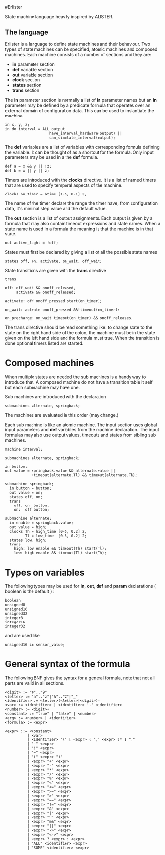 #Erlister

State machine language heavily inspired by ALISTER.

## The language

Erlister is a language to define state machines and
their behaviour. Two types of state machines can
be specified, atomic machines and composed machines.
Each machine consists of a number of sections and 
they are:

- **in** parameter section
- **def** variable section
- **out** variable section
- **clock** section
- **states** section
- **trans** section

The **in** parameter section is normally a list of **in** parameter names
but an **in** parameter may be defined by a predicate formula that operates
over an external domain of configuration data. This can be used to 
instantiate the machine.

    in x, y, z;
    in do_interval = ALL output
              	        have_interval_hardware(output) ||
                        can_simulate_interval(output);

The **def** variables are a list of variables with corresponding
formula defining the variable. It can be thought of as a
shortcut for the formula. Only input parameters may be used in a the
**def** formula.

    def a = x && y || !z;
    def b = x || y || z;

Timers are introduced with the **clocks** directive. It is a
list of named timers that are used to specify temporal aspects of the
machine.

    clocks on_timer = atime [1-5, 0.1] 2;

The name of the timer declare the range the timer have, from configuration
data, it's minimal step value and the default value.

The **out** section is a list of output assignments. Each
output is given by a formula that may also contain timeout expressions
and state names. When a state name is used in a formula the meaning is
that the machine is in that state.

    out active_light = !off;

States must first be declared by giving a list of all the possible 
state names

    states off, on, activate, on_wait, off_wait;

State transitions are given with the **trans** directive

    trans

    off: off_wait && onoff_released,
         activate && onoff_released;

    activate: off onoff_pressed start(on_timer);
 
    on_wait: actvate onoff_pressed &&!timeout(on_timer);

    on_precharge: on_wait timeout(on_timer) && onoff_releases;

The trans directive should be read something like: to change
state to the state on the right hand side of the colon, the machine
must be in the state given on the left hand side and the formula
must true. When the transition is done optional timers listed are
started.

# Composed machines

When multiple states are needed the sub machines is a handy way
to introduce that. A composed machine do not have a transition
table it self but each submachine may have one.

Sub machines are introduced with the declaration 

    submachines alternate, springback;

The machines are evaluated in this order (may change.)

Each sub machine is like an atomic machine.
The input section uses global input parameters and 
**def** variables from the machine declaration.
The input formulas may also use output values, timeouts and states from 
sibling sub machines.

    machine interval;

    submachines alternate, springback;

    in button;
    out value = springback.value && alternate.value ||
	            (timeout(alternate.Tl) && timeout(alternate.Th);

    submachine springback;
      in button = button;
      out value = on;
      states off, on;
      trans
        off: on  button;
        on:  off button;

    submachine alternate;
      in enable = springback.value;
      out value = high;
      clocks Th = high_time [0-5, 0.2] 2,
             Tl = low_time  [0-5, 0.2] 2;
      states low, high;
      trans
        high: low enable && timeout(Th) start(Tl);
        low: high enable && timeout(Tl) start(Th);

# Types on variables

The following types may be used for **in**, **out**, **def** and
**param** declarations ( boolean is the default ) :

    boolean
    unsigned8
    unsigned16
    unsigned32
    integer8
    integer16
    integer32

and are used like

    unsigned16 in sensor_value;

# General syntax of the formula

The following BNF gives the syntax for a general formula,
note that not all parts are valid in all sections.

    <digit> := "0".."9"
    <letter> := "a".."z"|"A".."Z"|"_"
    <identifier> := <letter>(<letter>|<digit>)*
	<var> := <identifier> | <identifier> '.' <identifier>
    <number> := <digit>+
    <constant> := "true" | "false" | <number>
    <arg> := <number> | <identifier>
	<formula> := <expr>

    <expr> ::= <constant>
              | <var>
              | <identifier> "(" [ <expr> ( "," <expr> )* ] ")"
              | "-" <expr>
              | "!" <expr>
              | "~" <expr>
			  | "(" <expr> ")"
              | <expr> "+" <expr>
              | <expr> "-" <expr>
              | <expr> "*" <expr>
              | <expr> "/" <expr>
              | <expr> "%" <expr>
              | <expr> "<" <expr>
              | <expr> "<=" <expr>
              | <expr> ">=" <expr>
              | <expr> ">" <expr>
              | <expr> "==" <expr>
              | <expr> "!=" <expr>
	          | <expr> "&" <expr>
	          | <expr> "|" <expr>
	          | <expr> "^" <expr>
              | <expr> "&&" <expr>
              | <expr> "||" <expr>
              | <expr> "->" <expr>
              | <expr> "<->" <expr>
              | <expr> ? <expr> : <expr>
              | "ALL" <identifier> <expr>
              | "SOME" <identifier> <expr>
